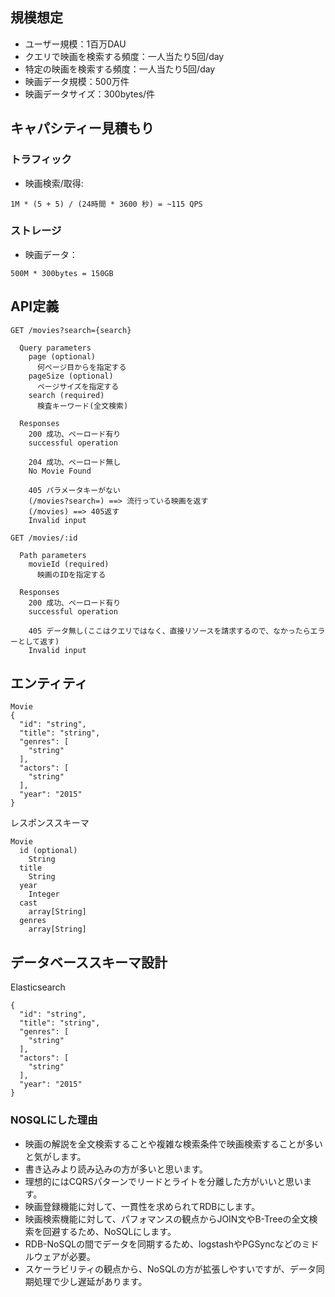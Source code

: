 ## 規模想定
* ユーザー規模：1百万DAU
* クエリで映画を検索する頻度：一人当たり5回/day
* 特定の映画を検索する頻度：一人当たり5回/day
* 映画データ規模：500万件
* 映画データサイズ：300bytes/件

## キャパシティー見積もり
### トラフィック
* 映画検索/取得:
```
1M * (5 + 5) / (24時間 * 3600 秒) = ~115 QPS
```

### ストレージ
* 映画データ：
```
500M * 300bytes = 150GB
```

## API定義
```
GET /movies?search={search}

  Query parameters
    page (optional)
      何ページ目からを指定する
    pageSize (optional)
      ページサイズを指定する
    search (required)
      検査キーワード(全文検索)

  Responses
    200 成功、ペーロード有り
    successful operation
  
    204 成功、ペーロード無し
    No Movie Found

    405 パラメータキーがない 
    (/movies?search=) ==> 流行っている映画を返す
    (/movies) ==> 405返す
    Invalid input

```
```
GET /movies/:id

  Path parameters
    movieId (required)
      映画のIDを指定する

  Responses
    200 成功、ペーロード有り
    successful operation
  
    405 データ無し(ここはクエリではなく、直接リソースを請求するので、なかったらエラーとして返す)
    Invalid input
```

## エンティティ
```
Movie
{
  "id": "string",
  "title": "string",
  "genres": [
    "string"
  ],
  "actors": [
    "string"
  ],
  "year": "2015"
}
```

レスポンススキーマ
```
Movie
  id (optional)
    String
  title
    String
  year
    Integer
  cast
    array[String]
  genres
    array[String]
```

## データベーススキーマ設計
Elasticsearch
```
{
  "id": "string",
  "title": "string",
  "genres": [
    "string"
  ],
  "actors": [
    "string"
  ],
  "year": "2015"
}
```
### NOSQLにした理由
* 映画の解説を全文検索することや複雑な検索条件で映画検索することが多いと気がします。
* 書き込みより読み込みの方が多いと思います。
* 理想的にはCQRSパターンでリードとライトを分離した方がいいと思います。
* 映画登録機能に対して、一貫性を求められてRDBにします。
* 映画検索機能に対して、パフォマンスの観点からJOIN文やB-Treeの全文検索を回避するため、NoSQLにします。
* RDB-NoSQLの間でデータを同期するため、logstashやPGSyncなどのミドルウェアが必要。
* スケーラビリティの観点から、NoSQLの方が拡張しやすいですが、データ同期処理で少し遅延があります。